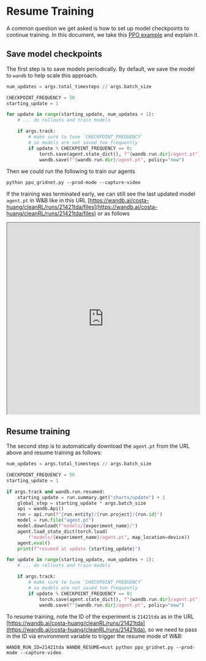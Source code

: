 # Resume Training


A common question we get asked is how to set up model checkpoints to continue training. In this document, we take this [PPO example](https://github.com/vwxyzjn/gym-microrts/blob/master/experiments/ppo_gridnet.py) 
and explain it.

## Save model checkpoints

The first step is to save models periodically. By default, we save the model to `wandb` to help scale this approach.

```python linenums="1" hl_lines="3 4 6 9-14"
num_updates = args.total_timesteps // args.batch_size

CHECKPOINT_FREQUENCY = 50
starting_update = 1

for update in range(starting_update, num_updates + 1):
    # ... do rollouts and train models

    if args.track:
        # make sure to tune `CHECKPOINT_FREQUENCY` 
        # so models are not saved too frequently
        if update % CHECKPOINT_FREQUENCY == 0:
            torch.save(agent.state_dict(), f"{wandb.run.dir}/agent.pt")
            wandb.save(f"{wandb.run.dir}/agent.pt", policy="now")
```

Then we could run the following to train our agents

```
python ppo_gridnet.py --prod-mode --capture-video
```

If the training was terminated early, we can still see the last updated model `agent.pt` in W&B like in this URL [https://wandb.ai/costa-huang/cleanRL/runs/21421tda/files](https://wandb.ai/costa-huang/cleanRL/runs/21421tda/files) or as follows

<iframe src="https://wandb.ai/costa-huang/cleanRL/runs/21421tda/files" style="width:100%; height:500px" title="CleanRL CartPole-v1 Example"></iframe>


## Resume training

The second step is to automatically download the `agent.pt` from the URL above and resume training as follows:


```python linenums="1" hl_lines="6-16"
num_updates = args.total_timesteps // args.batch_size

CHECKPOINT_FREQUENCY = 50
starting_update = 1

if args.track and wandb.run.resumed:
    starting_update = run.summary.get("charts/update") + 1
    global_step = starting_update * args.batch_size
    api = wandb.Api()
    run = api.run(f"{run.entity}/{run.project}/{run.id}")
    model = run.file("agent.pt")
    model.download(f"models/{experiment_name}/")
    agent.load_state_dict(torch.load(
        f"models/{experiment_name}/agent.pt", map_location=device))
    agent.eval()
    print(f"resumed at update {starting_update}")

for update in range(starting_update, num_updates + 1):
    # ... do rollouts and train models

    if args.track:
        # make sure to tune `CHECKPOINT_FREQUENCY` 
        # so models are not saved too frequently
        if update % CHECKPOINT_FREQUENCY == 0:
            torch.save(agent.state_dict(), f"{wandb.run.dir}/agent.pt")
            wandb.save(f"{wandb.run.dir}/agent.pt", policy="now")
```

To resume training, note the ID of the experiment is `21421tda` as in the URL [https://wandb.ai/costa-huang/cleanRL/runs/21421tda](https://wandb.ai/costa-huang/cleanRL/runs/21421tda), so we need to pass in the ID via environment variable to trigger the resume mode of W&B:

```
WANDB_RUN_ID=21421tda WANDB_RESUME=must python ppo_gridnet.py --prod-mode --capture-video
```